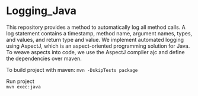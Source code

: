 # Logging_Java
This repository provides a method to automatically log all method calls. 
A log statement contains a timestamp, method name, argument names, types, and values, and return type and value.
We implement automated logging using AspectJ, which is an aspect-oriented programming solution for Java.
To weave aspects into code, we use the AspectJ compiler ajc and define the dependencies over maven.

To build project with maven:
```mvn -DskipTests package```

Run project  
```mvn exec:java```

